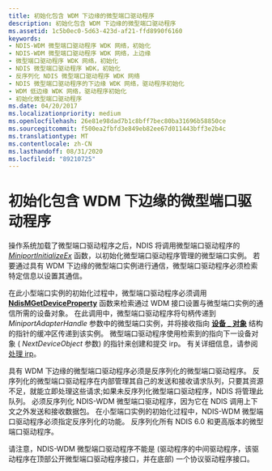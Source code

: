 ```yaml
---
title: 初始化包含 WDM 下边缘的微型端口驱动程序
description: 初始化包含 WDM 下边缘的微型端口驱动程序
ms.assetid: 1c5b0ec0-5d63-423d-af21-ffd8990f6160
keywords:
- NDIS-WDM 微型端口驱动程序 WDK 网络，初始化
- NDIS-WDM 微型端口驱动程序 WDK 网络，上边缘
- 微型端口驱动程序 WDK 网络，初始化
- NDIS 微型端口驱动程序 WDK，初始化
- 反序列化 NDIS 微型端口驱动程序 WDK 网络
- NDIS 微型端口驱动程序的下边缘 WDK 网络，驱动程序初始化
- WDM 低边缘 WDK 网络，驱动程序初始化
- 初始化微型端口驱动程序
ms.date: 04/20/2017
ms.localizationpriority: medium
ms.openlocfilehash: 26e81e98dad7b1c8bff7bec80ba31696b58850ce
ms.sourcegitcommit: f500ea2fbfd3e849eb82ee67d011443bff3e2b4c
ms.translationtype: MT
ms.contentlocale: zh-CN
ms.lasthandoff: 08/31/2020
ms.locfileid: "89210725"
---
```

# <a name="initializing-a-miniport-driver-with-a-wdm-lower-edge"></a>初始化包含 WDM 下边缘的微型端口驱动程序





操作系统加载了微型端口驱动程序之后，NDIS 将调用微型端口驱动程序的 [*MiniportInitializeEx*](/windows-hardware/drivers/ddi/ndis/nc-ndis-miniport_initialize) 函数，以初始化微型端口驱动程序管理的微型端口实例。 若要通过具有 WDM 下边缘的微型端口实例进行通信，微型端口驱动程序必须检索特定信息以设置其通信。

在此小型端口实例的初始化过程中，微型端口驱动程序必须调用 [**NdisMGetDeviceProperty**](/windows-hardware/drivers/ddi/ndis/nf-ndis-ndismgetdeviceproperty) 函数来检索通过 WDM 接口设置与微型端口实例的通信所需的设备对象。 在此调用中，微型端口驱动程序将句柄传递到 *MiniportAdapterHandle* 参数中的微型端口实例，并将接收指向 [**设备 \_ 对象**](/windows-hardware/drivers/ddi/wdm/ns-wdm-_device_object) 结构的指针的缓冲区传递到该实例。 微型端口驱动程序使用检索到的指向下一设备对象 ( *NextDeviceObject* 参数) 的指针来创建和提交 irp。 有关详细信息，请参阅 [处理 irp](../kernel/handling-irps.md)。

具有 WDM 下边缘的微型端口驱动程序必须是反序列化的微型端口驱动程序。 反序列化的微型端口驱动程序在内部管理其自己的发送和接收请求队列，只要其资源不足，就能立即处理这些请求;如果未反序列化微型端口驱动程序，NDIS 将管理此队列。 必须反序列化 NDIS-WDM 微型端口驱动程序，因为它在 NDIS 调用上下文之外发送和接收数据包。 在小型端口实例的初始化过程中，NDIS-WDM 微型端口驱动程序必须指定反序列化的功能。 反序列化所有 NDIS 6.0 和更高版本的微型端口驱动程序。

请注意，NDIS-WDM 微型端口驱动程序不能是 (驱动程序的中间驱动程序，该驱动程序在顶部公开微型端口驱动程序接口，并在底部) 一个协议驱动程序接口。

 

